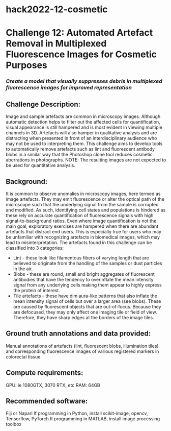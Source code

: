 # hack2022-12-cosmetic
# Challenge 12: Automated Artefact Removal in Multiplexed Fluorescence Images for Cosmetic Purposes

### *Create a model that visually suppresses debris in multiplexed fluorescence images for improved representation*

## Challenge Description: 
Image and sample artefacts are common in microscopy images. Although automatic detection helps to filter out the affected cells for quantification, visual appearance is still hampered and is most evident in viewing multiple channels in 3D. Artefacts will also hamper in qualitative analysis and are distracting when presented in front of an interdisciplinary audience who may not be used to interpreting them. This challenge aims to develop tools to automatically remove artefacts such as lint and fluorescent antibody blobs in a similar way that the Photoshop clone tool reduces cosmetic aberrations in photographs. NOTE: The resulting images are not expected to be used for quantitative analysis.

## Background:
It is common to observe anomalies in microscopy images, here termed as image artefacts. They may emit fluorescence or alter the optical path of the microscope such that the underlying signal from the sample is corrupted and modified. As such, identifying cell states and populations is hindered as these rely on accurate quantification of fluorescence signals with high signal-to-background ratios. Even where image quantification is not the main goal, exploratory exercises are hampered when there are abundant artefacts that distract end users. This is especially true for users who may be unfamiliar with recognizing artefacts in biomedical images, which may lead to misinterpretation. The artefacts found in this challenge can be classified into 3 categories: <br>

* Lint - these look like filamentous fibers of varying length that are believed to originate from the handling of the samples or dust particles in the air.<br>
* Blobs - these are round, small and bright aggregates of fluorescent antibodies that have the tendency to overinflate the mean intensity signal from any underlying cells making them appear to highly express the protein of interest.<br>
* Tile artefacts - these have dim aura-like patterns that also inflate the mean intensity signal of cells but over a larger area (see blobs). These are caused by fluorescent objects that are out-of-focus. Because they are defocused, they may only affect one imaging tile or field of view. Therefore, they have sharp edges at the borders of the image tiles.<br>


## Ground truth annotations and data provided: 
Manual annotations of artefacts (lint, fluorescent blobs, illumination tiles) and corresponding fluorescence images of various registered markers in colorectal tissue

## Compute requirements:
GPU: ie 1080GTX, 3070 RTX, etc 
RAM: 64GB

## Recommended software:
Fiji or Napari
If programming in Python, install scikit-image, opencv, Tensorflow, PyTorch
If programming in MATLAB, install image processing toolbox
